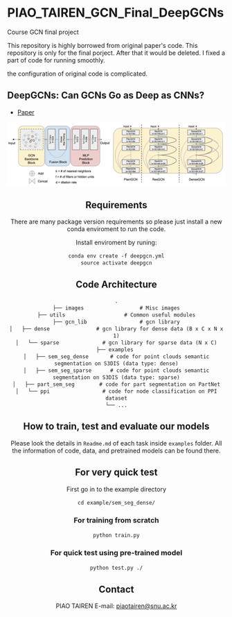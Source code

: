 # PIAO_TAIREN_GCN_Final_DeepGCNs
Course GCN final project

This repository is highly borrowed from original paper's code.
This repository is only for the final porject.
After that it would be deleted.
I fixed a part of code for running smoothly.

the configuration of original code is complicated.

## DeepGCNs: Can GCNs Go as Deep as CNNs?
* [Paper](https://arxiv.org/pdf/1904.03751.pdf)

<div style="text-align:center"><img src='./images/pipeline.png' width=800>


## Requirements
There are many package version requirements so please just install a new conda enviroment to run the code.

Install enviroment by runing:
```
conda env create -f deepgcn.yml
source activate deepgcn
```


## Code Architecture
    .
    ├── images                  # Misc images
    ├── utils                   # Common useful modules
    ├── gcn_lib                 # gcn library
    │   ├── dense               # gcn library for dense data (B x C x N x 1)
    │   └── sparse              # gcn library for sparse data (N x C)
    ├── examples 
    │   ├── sem_seg_dense       # code for point clouds semantic segmentation on S3DIS (data type: dense)
    │   ├── sem_seg_sparse      # code for point clouds semantic segmentation on S3DIS (data type: sparse)
    │   ├── part_sem_seg        # code for part segmentation on PartNet
    │   └── ppi                 # code for node classification on PPI dataset
    └── ...

## How to train, test and evaluate our models
Please look the details in `Readme.md` of each task inside `examples` folder.
All the information of code, data, and pretrained models can be found there.

## For very quick test
First go in to the example directory
```
cd example/sem_seg_dense/
```
### For training from scratch
```
python train.py
```
### For quick test using pre-trained model
```
python test.py ./
```

## Contact
PIAO TAIREN
E-mail: piaotairen@snu.ac.kr
